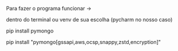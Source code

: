Para fazer o programa funcionar ->

dentro do terminal ou venv de sua escolha (pycharm no nosso caso)

  pip install pymongo
  
  pip install "pymongo[gssapi,aws,ocsp,snappy,zstd,encryption]"
